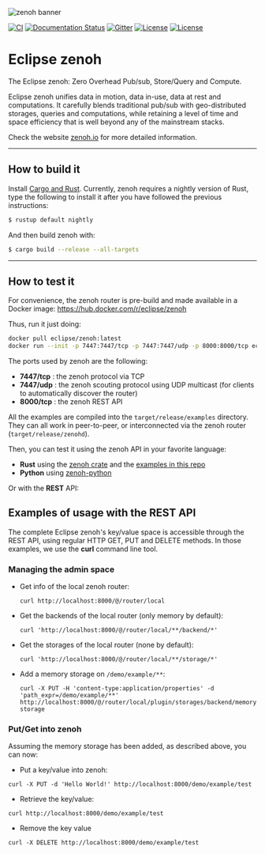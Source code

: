 ![zenoh banner](http://zenoh.io/img/zenoh-dragon-small.png)

[![CI](https://github.com/eclipse-zenoh/zenoh/workflows/CI/badge.svg)](https://github.com/eclipse-zenoh/zenoh/actions?query=workflow%3A%22CI%22)
[![Documentation Status](https://readthedocs.org/projects/zenoh-rust/badge/?version=latest)](https://zenoh-rust.readthedocs.io/en/latest/?badge=latest)
[![Gitter](https://badges.gitter.im/atolab/zenoh.svg)](https://gitter.im/atolab/zenoh?utm_source=badge&utm_medium=badge&utm_campaign=pr-badge)
[![License](https://img.shields.io/badge/License-EPL%202.0-blue)](https://choosealicense.com/licenses/epl-2.0/)
[![License](https://img.shields.io/badge/License-Apache%202.0-blue.svg)](https://opensource.org/licenses/Apache-2.0)

# Eclipse zenoh
The Eclipse zenoh: Zero Overhead Pub/sub, Store/Query and Compute.

Eclipse zenoh unifies data in motion, data in-use, data at rest and computations. It carefully blends traditional pub/sub with geo-distributed storages, queries and computations, while retaining a level of time and space efficiency that is well beyond any of the mainstream stacks.

Check the website [zenoh.io](http://zenoh.io) for more detailed information.

-------------------------------
## How to build it

Install [Cargo and Rust](https://doc.rust-lang.org/cargo/getting-started/installation.html). Currently, zenoh requires a nightly version of Rust, type the following to install it after you have followed the previous instructions:

```bash
$ rustup default nightly
```

And then build zenoh with:

```bash
$ cargo build --release --all-targets
```

-------------------------------
## How to test it

For convenience, the zenoh router is pre-build and made available in a Docker image: https://hub.docker.com/r/eclipse/zenoh

Thus, run it just doing:
```bash
docker pull eclipse/zenoh:latest
docker run --init -p 7447:7447/tcp -p 7447:7447/udp -p 8000:8000/tcp eclipse/zenoh:latest
```

The ports used by zenoh are the following:

  - **7447/tcp** : the zenoh protocol via TCP
  - **7447/udp** : the zenoh scouting protocol using UDP multicast (for clients to automatically discover the router)
  - **8000/tcp** : the zenoh REST API


All the examples are compiled into the `target/release/examples` directory. They can all work in peer-to-peer, or interconnected via the zenoh router (`target/release/zenohd`).

Then, you can test it using the zenoh API in your favorite language:

 - **Rust** using the [zenoh crate](https://crates.io/crates/zenoh) and the [examples in this repo](https://github.com/eclipse-zenoh/zenoh/tree/master/zenoh/examples)
 - **Python** using [zenoh-python](https://github.com/eclipse-zenoh/zenoh-python)

Or with the **REST** API:

## Examples of usage with the REST API

The complete Eclipse zenoh's key/value space is accessible through the REST API, using regular HTTP GET, PUT and DELETE methods. In those examples, we use the **curl** command line tool.

### Managing the admin space

 * Get info of the local zenoh router:
   ```
   curl http://localhost:8000/@/router/local
   ```
 * Get the backends of the local router (only memory by default):
   ```
   curl 'http://localhost:8000/@/router/local/**/backend/*'
   ```
 * Get the storages of the local router (none by default):
   ```
   curl 'http://localhost:8000/@/router/local/**/storage/*'
   ```
 * Add a memory storage on `/demo/example/**`:
   ```
   curl -X PUT -H 'content-type:application/properties' -d 'path_expr=/demo/example/**' http://localhost:8000/@/router/local/plugin/storages/backend/memory/storage/my-storage

   ```

### Put/Get into zenoh
Assuming the memory storage has been added, as described above, you can now:

 * Put a key/value into zenoh:
  ```
  curl -X PUT -d 'Hello World!' http://localhost:8000/demo/example/test
  ```
 * Retrieve the key/value:
  ```
  curl http://localhost:8000/demo/example/test
  ```
 * Remove the key value
  ```
  curl -X DELETE http://localhost:8000/demo/example/test
  ```
